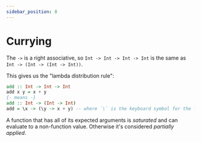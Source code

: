 ```yaml
---
sidebar_position: 8
---
```

# Currying

<Lozenge t="todo"/>

The `->` is a right associative, so `Int -> Int -> Int -> Int` is the same as `Int -> (Int -> (Int -> Int))`.

<Lozenge t="rule"/> This gives us the "lambda distribution rule":

```haskell
add :: Int -> Int -> Int
add x y = x + y
{- means -}
add :: Int -> (Int -> Int)
add = \x -> (\y -> x + y) -- where `\` is the keyboard symbol for the lambda symbol.
```

A function that has all of its expected arguments is _saturated_ and can evaluate to a non-function value. Otherwise it's considered _partially applied_. <Lozenge t="lemma"/>